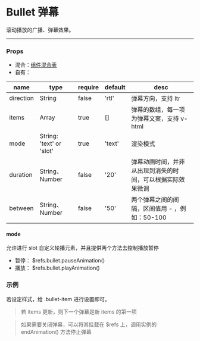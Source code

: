 # Bullet 弹幕

滚动播放的广播、弹幕效果。

---

### Props

- 混合：[组件混合表](docs/components/mixins/Components.md)
- 自有：

| name      | type                     | require | default | desc                                                       |
| --------- | ------------------------ | ------- | ------- | ---------------------------------------------------------- |
| direction | String                   | false   | 'rtl'   | 弹幕方向，支持 ltr                                         |
| items     | Array                    | true    | []      | 弹幕的数组，每一项为弹幕文案，支持 v-html                  |
| mode      | String: 'text' or 'slot' | true    | 'text'  | 渲染模式                                                   |
| duration  | String、Number           | false   | '20'    | 弹幕动画时间，并非从出现到消失的时间，可以根据实际效果微调 |
| between   | String、Number           | false   | '50'    | 两个弹幕之间的间隔，区间值用 - ，例如：50-100              |

#### mode

允许进行 slot 自定义轮播元素，并且提供两个方法去控制播放暂停

- 暂停： \$refs.bullet.pauseAnimation()
- 播放： \$refs.bullet.playAnimation()

### 示例

若设定样式，给 .bullet-item 进行设置即可。

<vuep template="#example" :options="{ theme: 'neo' }"></vuep>

<script v-pre type="text/x-template" id="example">
<template>
  <a-section w="250px" h="200px" bg-c="#ddd">
    <a-bullet
      position
      top="0"
      left="0"
      right="0"
      height="48px"
      :items="bullet"
    ></a-bullet>

     <a-bullet
      ref="bullet"
      mode="slot"
      position
      bottom="0"
      left="0"
      right="0"
      height="48px"
      :items="bullet"
    >
      <a-section slot-scope="scope" @a-tap="test(scope.data)">slot:{{ scope.data }}</a-section>
    </a-bullet>
  </a-section>
</template>

<script>
  export default {
    data() {
      return {
        bullet: [
          '啦啦啦啦啦啦啦啦啦啦啦啦啦啦啦',
          '哈哈哈哈哈哈哈哈哈哈哈哈哈哈哈哈哈哈哈哈',
          '呀呀呀呀呀呀呀呀呀呀呀呀呀呀呀',
          '哈哈哈哈哈哈哈哈哈哈哈哈哈哈哈哈哈哈哈哈',
          '呀呀呀呀呀呀呀呀呀呀呀呀呀呀呀'
        ]
      }
    },

    mounted() {
      let i = true

      setInterval(()=> {
        const ref = this.$refs.bullet

        if (i) {
          ref.pauseAnimation()
        } else {
          ref.playAnimation()
        }

        i = !i
      }, 5000)
    }
  }
</script>

<style>
  .bullet-item {
    display: inline-block;
    padding: 0 30px;
    font-size: 22px;
    font-weight: 500;
    background-color: rgba(137, 0, 144, 0.8);
    color: #ffffff;
    white-space: nowrap;
    border-radius: 24px;
    line-height: 48px;
  }
</style>
</script>

> 若 items 更新，则下一个弹幕是新 items 的第一项

> 如果需要关闭弹幕，可以将其挂载在 \$refs 上，调用实例的 endAnimation() 方法停止弹幕
